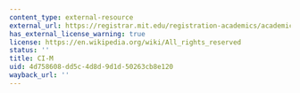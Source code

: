 ```yaml
---
content_type: external-resource
external_url: https://registrar.mit.edu/registration-academics/academic-requirements/communication-requirement/ci-m-subjects
has_external_license_warning: true
license: https://en.wikipedia.org/wiki/All_rights_reserved
status: ''
title: CI-M
uid: 4d758608-dd5c-4d8d-9d1d-50263cb8e120
wayback_url: ''
---
```

